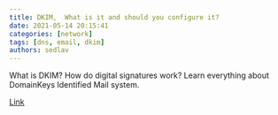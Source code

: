 ```yaml
---
title: DKIM,  What is it and should you configure it?
date: 2021-05-14 20:15:41
categories: [network]
tags: [dns, email, dkim]
authors: sedlav
---
```


What is DKIM? How do digital signatures work? Learn everything about DomainKeys Identified Mail system.

[Link](https://securitytrails.com/blog/what-is-dkim)
